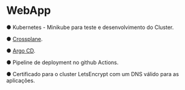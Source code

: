 # WebApp

● Kubernetes - Minikube para teste e desenvolvimento do Cluster.

● [Crossplane](https://crossplane.io/).

● [Argo CD](https://argo-cd.readthedocs.io/en/stable/).

● Pipeline de deployment no github Actions.

● Certificado para o cluster LetsEncrypt com um DNS válido para as aplicações.
